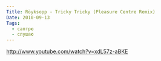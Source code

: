 ```yaml
---
Title: Röyksopp - Tricky Tricky (Pleasure Centre Remix)
Date: 2010-09-13
Tags:
  - саптрю
  - слушаю
---
```


http://www.youtube.com/watch?v=xdL57z-aBKE